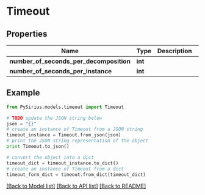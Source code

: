 # Timeout


## Properties

Name | Type | Description | Notes
------------ | ------------- | ------------- | -------------
**number_of_seconds_per_decomposition** | **int** |  | [optional] 
**number_of_seconds_per_instance** | **int** |  | [optional] 

## Example

```python
from PySirius.models.timeout import Timeout

# TODO update the JSON string below
json = "{}"
# create an instance of Timeout from a JSON string
timeout_instance = Timeout.from_json(json)
# print the JSON string representation of the object
print Timeout.to_json()

# convert the object into a dict
timeout_dict = timeout_instance.to_dict()
# create an instance of Timeout from a dict
timeout_form_dict = timeout.from_dict(timeout_dict)
```
[[Back to Model list]](../README.md#documentation-for-models) [[Back to API list]](../README.md#documentation-for-api-endpoints) [[Back to README]](../README.md)


